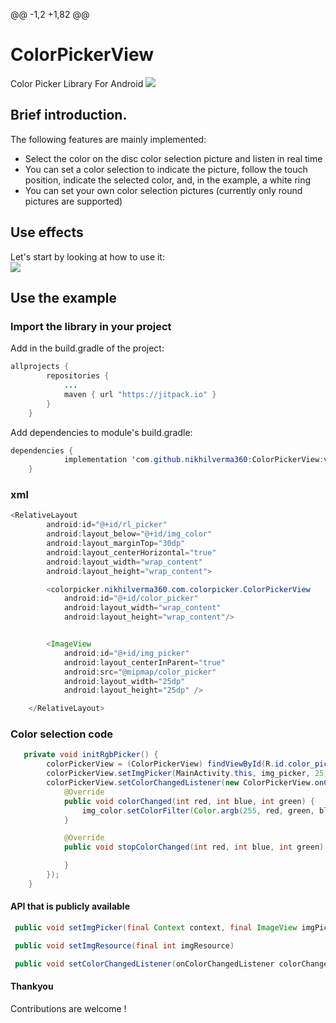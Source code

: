@@ -1,2 +1,82 @@
# ColorPickerView
Color Picker Library For Android
[![](https://jitpack.io/v/nikhilverma360/ColorPickerView.svg)](https://jitpack.io/#nikhilverma360/ColorPickerView)
## Brief introduction.
The following features are mainly implemented:
- Select the color on the disc color selection picture and listen in real time
- You can set a color selection to indicate the picture, follow the touch position, indicate the selected color, and, in the example, a white ring
- You can set your own color selection pictures (currently only round pictures are supported)

## Use effects
Let's start by looking at how to use it: <br>
![](http://i.imgur.com/oIM1je2.gif)

## Use the example
### Import the library in your project
Add in the build.gradle of the project:
```java
allprojects {
		repositories {
			...
			maven { url "https://jitpack.io" }
		}
	}
```
Add dependencies to module's build.gradle:
```java
dependencies {
	        implementation 'com.github.nikhilverma360:ColorPickerView:v1'
	}
```
### xml
```java
<RelativeLayout
        android:id="@+id/rl_picker"
        android:layout_below="@+id/img_color"
        android:layout_marginTop="30dp"
        android:layout_centerHorizontal="true"
        android:layout_width="wrap_content"
        android:layout_height="wrap_content">

        <colorpicker.nikhilverma360.com.colorpicker.ColorPickerView
            android:id="@+id/color_picker"
            android:layout_width="wrap_content"
            android:layout_height="wrap_content"/>


        <ImageView
            android:id="@+id/img_picker"
            android:layout_centerInParent="true"
            android:src="@mipmap/color_picker"
            android:layout_width="25dp"
            android:layout_height="25dp" />

    </RelativeLayout>
```
### Color selection code
```java
   private void initRgbPicker() {
        colorPickerView = (ColorPickerView) findViewById(R.id.color_picker);
        colorPickerView.setImgPicker(MainActivity.this, img_picker, 25); //The last parameter is that the color indicates the size of the circle (dp)
        colorPickerView.setColorChangedListener(new ColorPickerView.onColorChangedListener() {
            @Override
            public void colorChanged(int red, int blue, int green) {
                img_color.setColorFilter(Color.argb(255, red, green, blue));
            }

            @Override
            public void stopColorChanged(int red, int blue, int green) {

            }
        });
    }
```
#### API that is publicly available
```java
 public void setImgPicker(final Context context, final ImageView imgPicker, final int pickerViewWidth)

 public void setImgResource(final int imgResource)

 public void setColorChangedListener(onColorChangedListener colorChangedListener)
```
#### Thankyou
Contributions are welcome !
